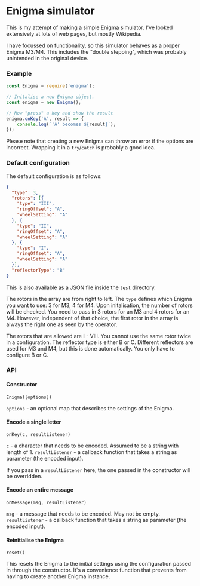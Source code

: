 # Enigma simulator

This is my attempt of making a simple Enigma simulator. I've looked extensively at lots of web pages, but mostly Wikipedia.

I have focussed on functionality, so this simulator behaves as a proper Enigma M3/M4. This includes the "double stepping", which was probably unintended in the original device.

### Example

```javascript
const Enigma = require('enigma');

// Initalise a new Enigma object.
const enigma = new Enigma();

// Now "press" a key and show the result
enigma.onKey('A', result => {
    console.log(`'A' becomes ${result}`);
});
```

Please note that creating a new Enigma can throw an error if the options are incorrect. Wrapping it in a `try`/`catch` is probably a good idea.

### Default configuration

The default configuration is as follows:

```json
{
  "type": 3,
  "rotors": [{
    "type": "III",
    "ringOffset": "A",
    "wheelSetting": "A"
  }, {
    "type": "II",
    "ringOffset": "A",
    "wheelSetting": "A"
  }, {
    "type": "I",
    "ringOffset": "A",
    "wheelSetting": "A"
  }],
  "reflectorType": "B"
}
```

This is also available as a JSON file inside the `test` directory.

The rotors in the array are from right to left. The `type` defines which Enigma you want to use: 3 for M3, 4 for M4. Upon initalisation, the number of rotors will be checked. You need to pass in 3 rotors for an M3 and 4 rotors for an M4. However, independent of that choice, the first rotor in the array is always the right one as seen by the operator.

The rotors that are allowed are I - VIII. You cannot use the same rotor twice in a configuration. The reflector type is either B or C. Different reflectors are used for M3 and M4, but this is done automatically. You only have to configure B or C.

### API 

#### Constructor

`Enigma([options])`

`options` - an optional map that describes the settings of the Enigma.

#### Encode a single letter

`onKey(c, resultListener)`

`c` - a character that needs to be encoded. Assumed to be a string with length of 1.
`resultListener` - a callback function that takes a string as parameter (the encoded input).

If you pass in a `resultListener` here, the one passed in the constructor will be overridden. 

#### Encode an entire message

`onMessage(msg, resultListener)`

`msg` - a message that needs to be encoded. May not be empty.
`resultListener` - a callback function that takes a string as parameter (the encoded input).

#### Reinitialise the Enigma

`reset()`

This resets the Enigma to the initial settings using the configuration passed in through the constructor. It's a convenience function that prevents from having to create another Enigma instance.
